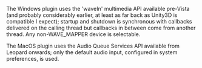 The Windows plugin uses the 'waveIn' multimedia API available pre-Vista (and probably considerably earlier, at least as far back as Unity3D is compatible I expect); startup and shutdown is synchronous with callbacks delivered on the calling thread but callbacks in between come from another thread. Any non-WAVE\_MAPPER device is selectable.

The MacOS plugin uses the Audio Queue Services API available from Leopard onwards; only the default audio input, configured in system preferences, is used.